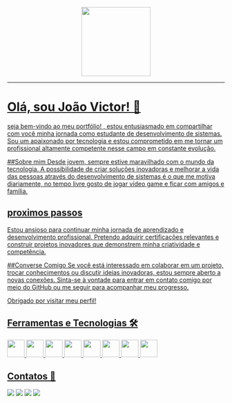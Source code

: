 <p align = "center">
  <a href="https://github.com/zAlves31">

  <img height="160em" src="https://github-readme-stats.vercel.app/api/top-langs/?username=zAlves31&layout=compact&langs_count=7&theme=dracula"/>
</p>
 
 <hr>

# Olá, sou João Victor! 👋 
 seja bem-vindo ao meu portfólio! , estou entusiasmado em compartilhar com você minha jornada como estudante de desenvolvimento de sistemas. Sou um apaixonado por tecnologia e estou comprometido em me tornar um profissional altamente competente nesse campo em constante evolução.

 ##Sobre mim 
Desde jovem, sempre estive maravilhado com o mundo da tecnologia. A possibilidade de criar soluções inovadoras e melhorar a vida das pessoas através do desenvolvimento de sistemas é o que me motiva diariamente, no tempo livre gosto de jogar vídeo game e ficar com amigos e família.

## proximos passos
Estou ansioso para continuar minha jornada de aprendizado e desenvolvimento profissional. Pretendo adquirir certificações relevantes e construir projetos inovadores que demonstrem minha criatividade e competência.

##Converse Comigo
Se você está interessado em colaborar em um projeto, trocar conhecimentos ou discutir ideias inovadoras, estou sempre aberto a novas conexões. Sinta-se à vontade para entrar em contato comigo por meio do GitHub ou me seguir para acompanhar meu progresso.

Obrigado por visitar meu perfil!

## Ferramentas e Tecnologias 🛠️

<img src="https://cdn.jsdelivr.net/gh/devicons/devicon/icons/csharp/csharp-original.svg" width="40" height="40"/> <img src="https://cdn.jsdelivr.net/gh/devicons/devicon/icons/html5/html5-original.svg" width="40" height="40" /> <img src="https://cdn.jsdelivr.net/gh/devicons/devicon/icons/css3/css3-original.svg" width="40" height="40" /> 
<img src="https://cdn.jsdelivr.net/gh/devicons/devicon/icons/figma/figma-original.svg" width="40" height="40" /> <img src="https://cdn.jsdelivr.net/gh/devicons/devicon/icons/trello/trello-plain.svg" width="40" height="40" /> <img src="https://cdn.jsdelivr.net/gh/devicons/devicon/icons/vscode/vscode-original.svg" width="40" height="40" /> <img src="https://cdn.jsdelivr.net/gh/devicons/devicon/icons/visualstudio/visualstudio-plain.svg" width="40" height="40" /> <img src="https://cdn.jsdelivr.net/gh/devicons/devicon/icons/git/git-original.svg" width="40" height="40" />

## Contatos 📱 

<a href="https://www.linkedin.com/in/joaovictorbautista/" target="_blank"><img loading="lazy" src="https://img.shields.io/badge/-LinkedIn-%230077B5?style=for-the-badge&logo=linkedin&logoColor=white" target="_blank"></a>   <a href = "mailto:alvesbautistajoaovictor@gmail.com"><img loading="lazy" src="https://img.shields.io/badge/Gmail-D14836?style=for-the-badge&logo=gmail&logoColor=white" target="_blank"></a> <a href="https://instagram.com/jv.bautista04?utm_source=qr&igshid=MzNINGNkZWQ4Mg%3D%3D" target="_blank"><img loading="lazy" src="https://img.shields.io/badge/-Instagram-%23E4405F?style=for-the-badge&logo=instagram&logoColor=white" target="_blank"></a> 
<a href="https://www.twitch.tv/joaojv7513" target="_blank"><img loading="lazy" src="https://img.shields.io/badge/Twitch-9146FF?style=for-the-badge&logo=twitch&logoColor=white" target="_blank"></a>
</div>



